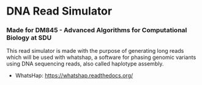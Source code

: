 # DNA Read Simulator
### Made for DM845 - Advanced Algorithms for Computational Biology at SDU

This read simulator is made with the purpose of generating long reads which will be used with whatshap, a software for phasing genomic variants using DNA sequencing reads, also called haplotype assembly.

* WhatsHap: https://whatshap.readthedocs.org/
